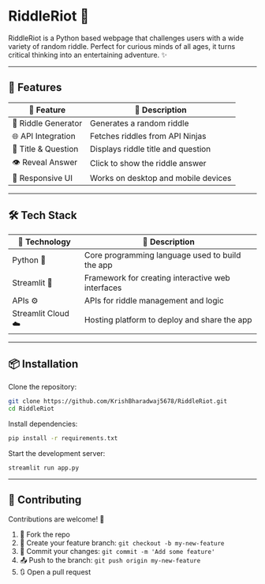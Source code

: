 # RiddleRiot 🧠

RiddleRiot is a Python based webpage that challenges users with a wide variety of random riddle. Perfect for curious minds of all ages, it turns critical thinking into an entertaining adventure. ✨

---

## 🚀 Features

| 🧩 Feature             | 📄 Description                                 |
|------------------------|-----------------------------------------------|
| 🔘 Riddle Generator    | Generates a random riddle                     |
| 🌐 API Integration     | Fetches riddles from API Ninjas               |
| 🧠 Title & Question     | Displays riddle title and question            |
| 👁️ Reveal Answer       | Click to show the riddle answer               |
| 📱 Responsive UI       | Works on desktop and mobile devices           |

---

## 🛠️ Tech Stack

| 🔧 Technology           | 📄 Description                                      |
|------------------------|----------------------------------------------------  |
| Python 🐍              | Core programming language used to build the app     |
| Streamlit 🚀           | Framework for creating interactive web interfaces   |
| APIs ⚙️                | APIs for riddle management and logic                |
| Streamlit Cloud ☁️     | Hosting platform to deploy and share the app        |

---

## 📦 Installation

Clone the repository:

```bash
git clone https://github.com/KrishBharadwaj5678/RiddleRiot.git
cd RiddleRiot
````

Install dependencies:

```bash
pip install -r requirements.txt
```

Start the development server:

```bash
streamlit run app.py
```

---

## 🤝 Contributing

Contributions are welcome! 🎉

1. 🍴 Fork the repo  
2. 🌿 Create your feature branch: `git checkout -b my-new-feature`  
3. 💾 Commit your changes: `git commit -m 'Add some feature'`  
4. 📤 Push to the branch: `git push origin my-new-feature`  
5. 🔃 Open a pull request  
